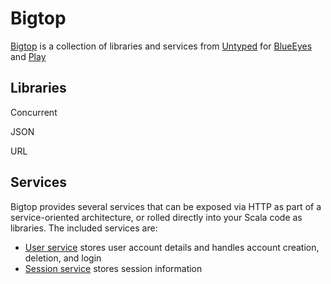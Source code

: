 # Bigtop

[Bigtop](http://bigtopweb.com) is a collection of libraries and services from [Untyped](http://untyped.com/) for [BlueEyes](https://github.com/jdegoes/blueeyes) and [Play](https://github.com/playframework/Play20)

## Libraries

Concurrent

JSON

URL

## Services

Bigtop provides several services that can be exposed via HTTP as part of a service-oriented architecture, or rolled directly into your Scala code as libraries. The included services are:

- [User service](https://github.com/bigtop/bigtop/tree/master/user) stores user account details and handles account creation, deletion, and login
- [Session service](https://github.com/bigtop/bigtop/tree/master/session) stores session information
